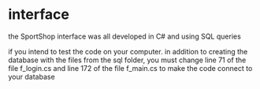 # interface
the SportShop interface was all developed in C# and using SQL queries

if you intend to test the code on your computer. in addition to creating the database with the files from the sql folder, you must change line 71 of the file f_login.cs and line 172 of the file f_main.cs to make the code connect to your database

